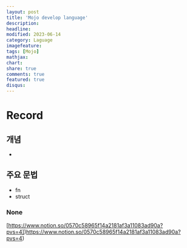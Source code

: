 ```yaml
---
layout: post
title: 'Mojo develop language'
description:
headline:
modified: 2023-06-14
category: Laguage
imagefeature:
tags: [Mojo]
mathjax:
chart:
share: true
comments: true
featured: true
disqus:
---
```


# Record

## 개념

-

## 주요 문법

-   fn
-   struct

### None


[https://www.notion.so/0570c58965f14a2181af3a11083ad90a?pvs=4])https://www.notion.so/0570c58965f14a2181af3a11083ad90a?pvs=4)